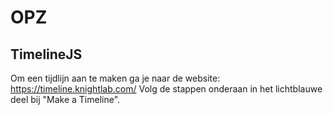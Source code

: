 # OPZ

## TimelineJS
Om een tijdlijn aan te maken ga je naar de website: https://timeline.knightlab.com/
Volg de stappen onderaan in het lichtblauwe deel bij "Make a Timeline".
